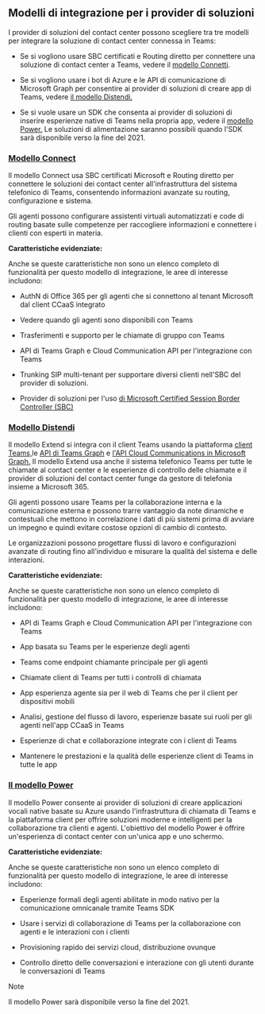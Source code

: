 ## <a name="integration-models-for-solution-providers"></a>Modelli di integrazione per i provider di soluzioni

<a name="steps"></a>

I provider di soluzioni del contact center possono scegliere tra tre modelli per integrare la soluzione di contact center connessa in Teams:

- Se si vogliono usare SBC certificati e Routing diretto per connettere una soluzione di contact center a Teams, vedere il [modello Connetti](?tabs=connect#steps).

- Se si vogliono usare i bot di Azure e le API di comunicazione di Microsoft Graph per consentire ai provider di soluzioni di creare app di Teams, vedere [il modello Distendi.](?tabs=extend#steps)

- Se si vuole usare un SDK che consenta ai provider di soluzioni di inserire esperienze native di Teams nella propria app, vedere il [modello Power.](?tabs=power#steps) Le soluzioni di alimentazione saranno possibili quando l'SDK sarà disponibile verso la fine del 2021.

### <a name="the-connect-model"></a>[**Modello Connect**](#tab/connect)

Il modello Connect usa SBC certificati Microsoft e Routing diretto per connettere le soluzioni dei contact center all'infrastruttura del sistema telefonico di Teams, consentendo informazioni avanzate su routing, configurazione e sistema.

Gli agenti possono configurare assistenti virtuali automatizzati e code di routing basate sulle competenze per raccogliere informazioni e connettere i clienti con esperti in materia.

**Caratteristiche evidenziate:**

Anche se queste caratteristiche non sono un elenco completo di funzionalità per questo modello di integrazione, le aree di interesse includono:

  - AuthN di Office 365 per gli agenti che si connettono al tenant Microsoft dal client CCaaS integrato 

  - Vedere quando gli agenti sono disponibili con Teams

  - Trasferimenti e supporto per le chiamate di gruppo con Teams 

  - API di Teams Graph e Cloud Communication API per l'integrazione con Teams 

  - Trunking SIP multi-tenant per supportare diversi clienti nell'SBC del provider di soluzioni.  

  - Provider di soluzioni per l'uso [ <span class="underline">di Microsoft Certified Session Border Controller (SBC)</span>](../direct-routing-border-controllers.md)


### <a name="the-extend-model"></a>[**Modello Distendi**](#tab/extend)

Il modello Extend si integra con il client Teams usando la piattaforma [client Teams,](/microsoftteams/platform/overview)le [API di Teams Graph](/graph/api/resources/teams-api-overview?view=graph-rest-1.0) e [l'API Cloud Communications in Microsoft Graph.](/graph/api/resources/communications-api-overview?view=graph-rest-1.0) Il modello Extend usa anche il sistema telefonico Teams per tutte le chiamate al contact center e le esperienze di controllo delle chiamate e il provider di soluzioni del contact center funge da gestore di telefonia insieme a Microsoft 365.

Gli agenti possono usare Teams per la collaborazione interna e la comunicazione esterna e possono trarre vantaggio da note dinamiche e contestuali che mettono in correlazione i dati di più sistemi prima di avviare un impegno e quindi evitare costose opzioni di cambio di contesto.

Le organizzazioni possono progettare flussi di lavoro e configurazioni avanzate di routing fino all'individuo e misurare la qualità del sistema e delle interazioni.

**Caratteristiche evidenziate:**

Anche se queste caratteristiche non sono un elenco completo di funzionalità per questo modello di integrazione, le aree di interesse includono:

  - API di Teams Graph e Cloud Communication API per l'integrazione con Teams 

  - App basata su Teams per le esperienze degli agenti 

  - Teams come endpoint chiamante principale per gli agenti 

  - Chiamate client di Teams per tutti i controlli di chiamata

  - App esperienza agente sia per il web di Teams che per il client per dispositivi mobili

  - Analisi, gestione del flusso di lavoro, esperienze basate sui ruoli per gli agenti nell'app CCaaS in Teams

  - Esperienze di chat e collaborazione integrate con i client di Teams 

  - Mantenere le prestazioni e la qualità delle esperienze client di Teams in tutte le app  

### <a name="the-power-model"></a>[**Il modello Power**](#tab/power)

Il modello Power consente ai provider di soluzioni di creare applicazioni vocali native basate su Azure usando l'infrastruttura di chiamata di Teams e la piattaforma client per offrire soluzioni moderne e intelligenti per la collaborazione tra clienti e agenti. L'obiettivo del modello Power è offrire un'esperienza di contact center con un'unica app e uno schermo.

**Caratteristiche evidenziate:**

Anche se queste caratteristiche non sono un elenco completo di funzionalità per questo modello di integrazione, le aree di interesse includono:

  - Esperienze formali degli agenti abilitate in modo nativo per la comunicazione omnicanale tramite Teams SDK 

  - Usare i servizi di collaborazione di Teams per la collaborazione con agenti e le interazioni con i clienti  

  - Provisioning rapido dei servizi cloud, distribuzione ovunque 

  - Controllo diretto delle conversazioni e interazione con gli utenti durante le conversazioni di Teams 

>[!NOTE]
> Il modello Power sarà disponibile verso la fine del 2021.

